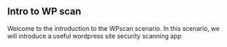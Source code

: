## Intro to WP scan 

Welcome to the introduction to the WPscan scenario.
In this scenario, we will introduce a useful wordpress site security scanning app 
